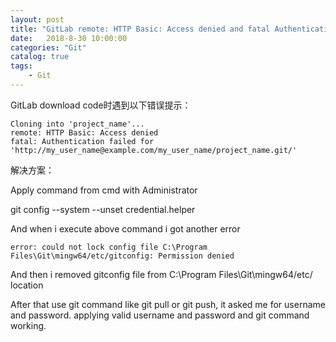 ```yaml
---                      
layout: post                      
title: "GitLab remote: HTTP Basic: Access denied and fatal Authentication"                      
date:   2018-8-30 10:00:00                       
categories: "Git"                      
catalog: true                      
tags:                       
    - Git                      
---            
```

    
GitLab download code时遇到以下错误提示：  

	Cloning into 'project_name'...
	remote: HTTP Basic: Access denied
	fatal: Authentication failed for 'http://my_user_name@example.com/my_user_name/project_name.git/'
	
解决方案：  

Apply command from cmd with Administrator  

git config --system --unset credential.helper

And when i execute above command i got another error

	error: could not lock config file C:\Program Files\Git\mingw64/etc/gitconfig: Permission denied

And then i removed gitconfig file from C:\Program Files\Git\mingw64/etc/ location

After that use git command like git pull or git push, it asked me for username and password. applying valid username and password and git command working.
